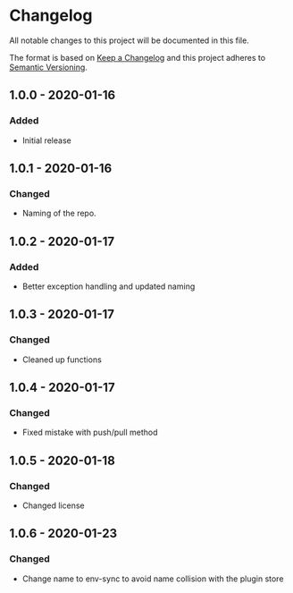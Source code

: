 # Changelog

All notable changes to this project will be documented in this file.

The format is based on [Keep a Changelog](http://keepachangelog.com/) and this project adheres to [Semantic Versioning](http://semver.org/).

## 1.0.0 - 2020-01-16

### Added

- Initial release

## 1.0.1 - 2020-01-16

### Changed

- Naming of the repo.

## 1.0.2 - 2020-01-17

### Added

- Better exception handling and updated naming

## 1.0.3 - 2020-01-17

### Changed

- Cleaned up functions

## 1.0.4 - 2020-01-17

### Changed

- Fixed mistake with push/pull method

## 1.0.5 - 2020-01-18

### Changed

- Changed license

## 1.0.6 - 2020-01-23

### Changed

- Change name to env-sync to avoid name collision with the plugin store